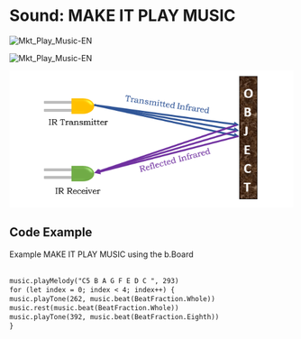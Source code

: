 # Sound:  MAKE IT PLAY MUSIC

![Mkt_Play_Music-EN](https://github.com/Brilliant-Labs/bboard-tutorials-cards/blob/master/7_Sound/Sound2/Mkt_Play_Music-EN.png?raw=true "Mkt_Play_Music-EN")

![Mkt_Play_Music-EN](https://github.com/Brilliant-Labs/bboard-tutorials-v3/blob/master/bboard-tutorials-cards/7_Sound/Sound2/Mkt_Play_Music-EN.png?raw=true "Mkt_Play_Music-EN")

![Magic](https://github.com/Brilliant-Labs/bboard-tutorials-v3/blob/master/ir-distance/IRpic.png?raw=true "A magician's assistant")

## Code Example

Example MAKE IT PLAY MUSIC using the b.Board

```blocks

music.playMelody("C5 B A G F E D C ", 293)
for (let index = 0; index < 4; index++) {
music.playTone(262, music.beat(BeatFraction.Whole))
music.rest(music.beat(BeatFraction.Whole))
music.playTone(392, music.beat(BeatFraction.Eighth))
}

```